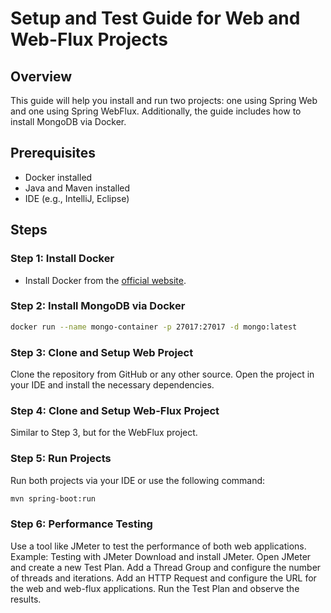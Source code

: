 # Setup and Test Guide for Web and Web-Flux Projects

## Overview
This guide will help you install and run two projects: one using Spring Web and one using Spring WebFlux. Additionally, the guide includes how to install MongoDB via Docker.

## Prerequisites
- Docker installed
- Java and Maven installed
- IDE (e.g., IntelliJ, Eclipse)

## Steps

### Step 1: Install Docker
- Install Docker from the [official website](https://www.docker.com/products/docker-desktop).

### Step 2: Install MongoDB via Docker
```bash
docker run --name mongo-container -p 27017:27017 -d mongo:latest
```

### Step 3: Clone and Setup Web Project
Clone the repository from GitHub or any other source.
Open the project in your IDE and install the necessary dependencies.

### Step 4: Clone and Setup Web-Flux Project
Similar to Step 3, but for the WebFlux project.

### Step 5: Run Projects
Run both projects via your IDE or use the following command:
```bash
mvn spring-boot:run
```

### Step 6: Performance Testing
Use a tool like JMeter to test the performance of both web applications.
Example: Testing with JMeter
Download and install JMeter.
Open JMeter and create a new Test Plan.
Add a Thread Group and configure the number of threads and iterations.
Add an HTTP Request and configure the URL for the web and web-flux applications.
Run the Test Plan and observe the results.


